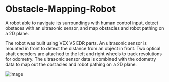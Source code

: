# Obstacle-Mapping-Robot
A robot able to navigate its surroundings with human control input, detect obstaces with an ultrasonic sensor, and map obstacles and robot pathing on a 2D plane.

The robot was built using VEX V5 EDR parts. An ultrasonic sensor is mounted in front to detect the distance from an object in front. Two optical shaft encoders are attached to the left and right wheels to track revolutions for odometry. The ultrasonic sensor data is combined with the odometry data to map out the obstacles and robot pathing on a 2D plane.

![image](https://user-images.githubusercontent.com/46098855/204732969-a0528443-bcd9-4843-85f9-47d370c55f69.png)
